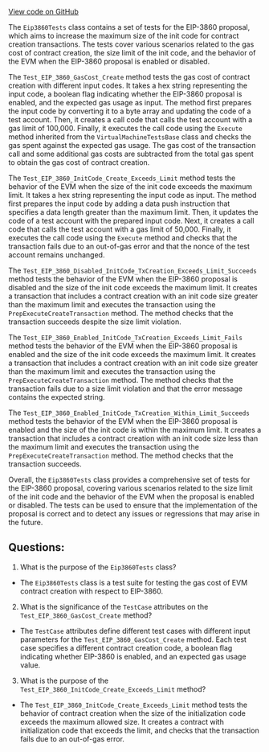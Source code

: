 [View code on GitHub](https://github.com/nethermindeth/nethermind/Nethermind.Evm.Test/Eip3860Tests.cs)

The `Eip3860Tests` class contains a set of tests for the EIP-3860 proposal, which aims to increase the maximum size of the init code for contract creation transactions. The tests cover various scenarios related to the gas cost of contract creation, the size limit of the init code, and the behavior of the EVM when the EIP-3860 proposal is enabled or disabled.

The `Test_EIP_3860_GasCost_Create` method tests the gas cost of contract creation with different input codes. It takes a hex string representing the input code, a boolean flag indicating whether the EIP-3860 proposal is enabled, and the expected gas usage as input. The method first prepares the input code by converting it to a byte array and updating the code of a test account. Then, it creates a call code that calls the test account with a gas limit of 100,000. Finally, it executes the call code using the `Execute` method inherited from the `VirtualMachineTestsBase` class and checks the gas spent against the expected gas usage. The gas cost of the transaction call and some additional gas costs are subtracted from the total gas spent to obtain the gas cost of contract creation.

The `Test_EIP_3860_InitCode_Create_Exceeds_Limit` method tests the behavior of the EVM when the size of the init code exceeds the maximum limit. It takes a hex string representing the input code as input. The method first prepares the input code by adding a data push instruction that specifies a data length greater than the maximum limit. Then, it updates the code of a test account with the prepared input code. Next, it creates a call code that calls the test account with a gas limit of 50,000. Finally, it executes the call code using the `Execute` method and checks that the transaction fails due to an out-of-gas error and that the nonce of the test account remains unchanged.

The `Test_EIP_3860_Disabled_InitCode_TxCreation_Exceeds_Limit_Succeeds` method tests the behavior of the EVM when the EIP-3860 proposal is disabled and the size of the init code exceeds the maximum limit. It creates a transaction that includes a contract creation with an init code size greater than the maximum limit and executes the transaction using the `PrepExecuteCreateTransaction` method. The method checks that the transaction succeeds despite the size limit violation.

The `Test_EIP_3860_Enabled_InitCode_TxCreation_Exceeds_Limit_Fails` method tests the behavior of the EVM when the EIP-3860 proposal is enabled and the size of the init code exceeds the maximum limit. It creates a transaction that includes a contract creation with an init code size greater than the maximum limit and executes the transaction using the `PrepExecuteCreateTransaction` method. The method checks that the transaction fails due to a size limit violation and that the error message contains the expected string.

The `Test_EIP_3860_Enabled_InitCode_TxCreation_Within_Limit_Succeeds` method tests the behavior of the EVM when the EIP-3860 proposal is enabled and the size of the init code is within the maximum limit. It creates a transaction that includes a contract creation with an init code size less than the maximum limit and executes the transaction using the `PrepExecuteCreateTransaction` method. The method checks that the transaction succeeds.

Overall, the `Eip3860Tests` class provides a comprehensive set of tests for the EIP-3860 proposal, covering various scenarios related to the size limit of the init code and the behavior of the EVM when the proposal is enabled or disabled. The tests can be used to ensure that the implementation of the proposal is correct and to detect any issues or regressions that may arise in the future.
## Questions: 
 1. What is the purpose of the `Eip3860Tests` class?
- The `Eip3860Tests` class is a test suite for testing the gas cost of EVM contract creation with respect to EIP-3860.

2. What is the significance of the `TestCase` attributes on the `Test_EIP_3860_GasCost_Create` method?
- The `TestCase` attributes define different test cases with different input parameters for the `Test_EIP_3860_GasCost_Create` method. Each test case specifies a different contract creation code, a boolean flag indicating whether EIP-3860 is enabled, and an expected gas usage value.

3. What is the purpose of the `Test_EIP_3860_InitCode_Create_Exceeds_Limit` method?
- The `Test_EIP_3860_InitCode_Create_Exceeds_Limit` method tests the behavior of contract creation when the size of the initialization code exceeds the maximum allowed size. It creates a contract with initialization code that exceeds the limit, and checks that the transaction fails due to an out-of-gas error.